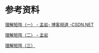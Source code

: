# 参考资料

[理解矩阵（一） - 孟岩- 博客频道 -CSDN.NET](http://blog.csdn.net/myan/article/details/647511#)

[理解矩阵（二） - 孟岩](http://blog.csdn.net/myan/article/details/649018)

[理解矩阵（三）](http://blog.csdn.net/myan/article/details/1865397)
